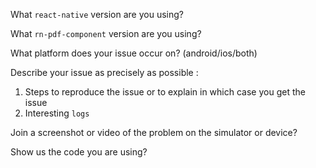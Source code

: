 What `react-native` version are you using?

What `rn-pdf-component` version are you using?

What platform does your issue occur on? (android/ios/both)

Describe your issue as precisely as possible : 
  1) Steps to reproduce the issue or to explain in which case you get the issue
  2) Interesting `logs`

Join a screenshot or video of the problem on the simulator or device?

Show us the code you are using? 
